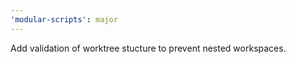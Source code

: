 ```yaml
---
'modular-scripts': major
---
```


Add validation of worktree stucture to prevent nested workspaces.
